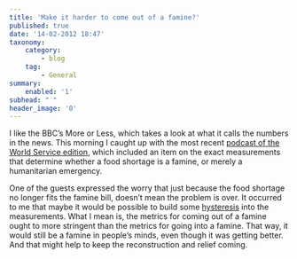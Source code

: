 ```yaml
---
title: 'Make it harder to come out of a famine?'
published: true
date: '14-02-2012 18:47'
taxonomy:
    category:
        - blog
    tag:
        - General
summary:
    enabled: '1'
subhead: " "
header_image: '0'
---
```


I like the BBC’s More or Less, which takes a look at what it calls the numbers in the news. This morning I caught up with the most recent [podcast of the World Service edition](http://www.bbc.co.uk/programmes/p00nftfl), which included an item on the exact measurements that determine whether a food shortage is a famine, or merely a humanitarian emergency.

One of the guests expressed the worry that just because the food shortage no longer fits the famine bill, doesn’t mean the problem is over. It occurred to me that maybe it would be possible to build some [hysteresis](https://en.wikipedia.org/wiki/Hysteresis) into the measurements. What I mean is, the metrics for coming out of a famine ought to more stringent than the metrics for going into a famine. That way, it would still be a famine in people’s minds, even though it was getting better. And that might help to keep the reconstruction and relief coming.
